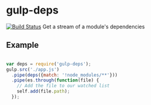 gulp-deps
=========
[![Build Status](https://drone.io/github.com/themang/gulp-deps/status.png)](https://drone.io/github.com/themang/gulp-deps/latest)
Get a stream of a module's dependencies


## Example

```javascript

var deps = require('gulp-deps');
gulp.src('./app.js')
  .pipe(deps({match: '!node_modules/**'}))
  .pipe(es.through(function(file) {
    // Add the file to our watched list
    self.add(file.path);
  });
```
